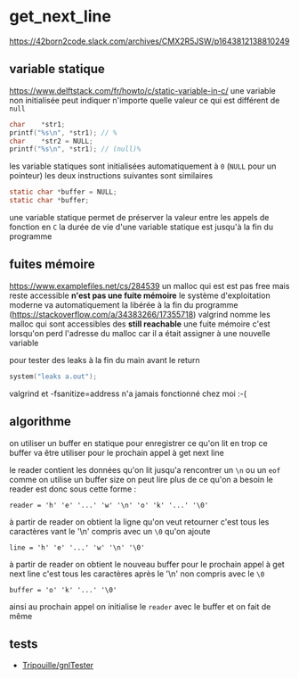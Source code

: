 # get_next_line
https://42born2code.slack.com/archives/CMX2R5JSW/p1643812138810249
## variable statique
https://www.delftstack.com/fr/howto/c/static-variable-in-c/
une variable non initialisée peut indiquer n'importe quelle valeur ce qui est différent de `null`
```C
char	*str1;
printf("%s\n", *str1); // %
char	*str2 = NULL;
printf("%s\n", *str1); // (null)%
```
les variable statiques sont initialisées automatiquement à `0` (`NULL` pour un pointeur)
les deux instructions suivantes sont similaires
```C
static char	*buffer = NULL;
static char	*buffer;
```
une variable statique permet de préserver la valeur entre les appels de fonction en `C`
la durée de vie d'une variable statique est jusqu'à la fin du programme

## fuites mémoire
https://www.examplefiles.net/cs/284539
un malloc qui est est pas free mais reste accessible **n'est pas une fuite mémoire**
le système d'exploitation moderne va automatiquement la libérée à la fin du programme (https://stackoverflow.com/a/34383266/17355718)
valgrind nomme les malloc qui sont accessibles des **still reachable**
une fuite mémoire c'est lorsqu'on perd l'adresse du malloc car il a était assigner à une nouvelle variable

pour tester des leaks à la fin du main avant le return
```C
system("leaks a.out");
```
valgrind et -fsanitize=address n'a jamais fonctionné chez moi :-(

## algorithme
on utiliser un buffer en statique pour enregistrer ce qu'on lit en trop
ce buffer va être utiliser pour le prochain appel à get next line

le reader contient les données qu'on lit jusqu'a rencontrer un `\n` ou un `eof`
comme on utilise un buffer size on peut lire plus de ce qu'on a besoin
le reader est donc sous cette forme :
```
reader = 'h' 'e' '...' 'w' '\n' 'o' 'k' '...' '\0'
```
à partir de reader on obtient la ligne qu'on veut retourner
c'est tous les caractères  vant le '\n' compris avec un `\0` qu'on ajoute
```
line = 'h' 'e' '...' 'w' '\n' '\0'
```
à partir de reader on obtient le nouveau buffer pour le prochain appel à get next line
c'est tous les caractères après le '\n' non compris avec le `\0`
```
buffer = 'o' 'k' '...' '\0'
```
ainsi au prochain appel on initialise le `reader` avec le buffer et on fait de même


## tests
* [Tripouille/gnlTester](https://github.com/Tripouille/gnlTester)
